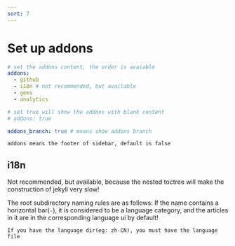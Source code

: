 ```yaml
---
sort: 7
---
```


# Set up addons

```yml
# set the addons content, the order is avaiable
addons:
  - github
  - i18n # not recommended, but available
  - gems
  - analytics

# set true will show the addons with blank content
# addons: true

addons_branch: true # means show addons branch
```

```tip
addons means the footer of sidebar, default is false
```

## i18n
Not recommended, but available, because the nested toctree will make the construction of jekyll very slow!

The root subdirectory naming rules are as follows:
If the name contains a horizontal bar(`-`), it is considered to be a language category, and the articles in it are in the corresponding language ui by default!

```note
If you have the language dir(eg: zh-CN), you must have the language file
```
